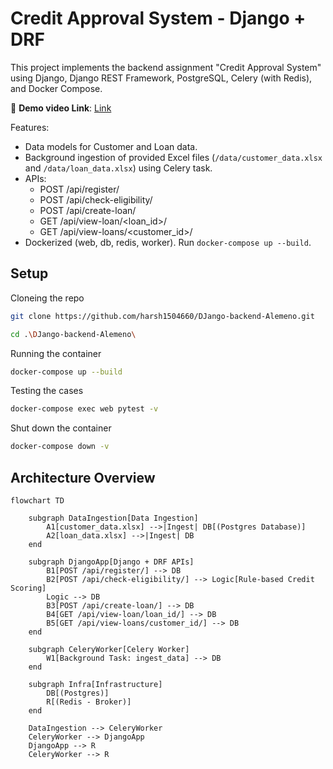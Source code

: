 # Credit Approval System - Django + DRF

This project implements the backend assignment "Credit Approval System" using Django, Django REST Framework, PostgreSQL, Celery (with Redis), and Docker Compose.

🔗 **Demo video Link**: [Link](https://drive.google.com/file/d/1CVv_rO6Q9ygRAHACW2R7JhIpNpISbN3m/view)

Features:
- Data models for Customer and Loan data.
- Background ingestion of provided Excel files (`/data/customer_data.xlsx` and `/data/loan_data.xlsx`) using Celery task.
- APIs:
  - POST /api/register/
  - POST /api/check-eligibility/
  - POST /api/create-loan/
  - GET  /api/view-loan/<loan_id>/
  - GET  /api/view-loans/<customer_id>/
- Dockerized (web, db, redis, worker). Run `docker-compose up --build`.

## Setup

Cloneing the repo
```bash
git clone https://github.com/harsh1504660/DJango-backend-Alemeno.git
```
```bash
cd .\DJango-backend-Alemeno\
```

Running the container
```bash
docker-compose up --build
```

Testing the cases
```bash
docker-compose exec web pytest -v
```

Shut down the container
```bash
docker-compose down -v
```

## Architecture Overview
```mermaid
flowchart TD

    subgraph DataIngestion[Data Ingestion]
        A1[customer_data.xlsx] -->|Ingest| DB[(Postgres Database)]
        A2[loan_data.xlsx] -->|Ingest| DB
    end

    subgraph DjangoApp[Django + DRF APIs]
        B1[POST /api/register/] --> DB
        B2[POST /api/check-eligibility/] --> Logic[Rule-based Credit Scoring]
        Logic --> DB
        B3[POST /api/create-loan/] --> DB
        B4[GET /api/view-loan/loan_id/] --> DB
        B5[GET /api/view-loans/customer_id/] --> DB
    end

    subgraph CeleryWorker[Celery Worker]
        W1[Background Task: ingest_data] --> DB
    end

    subgraph Infra[Infrastructure]
        DB[(Postgres)]
        R[(Redis - Broker)]
    end

    DataIngestion --> CeleryWorker
    CeleryWorker --> DjangoApp
    DjangoApp --> R
    CeleryWorker --> R



